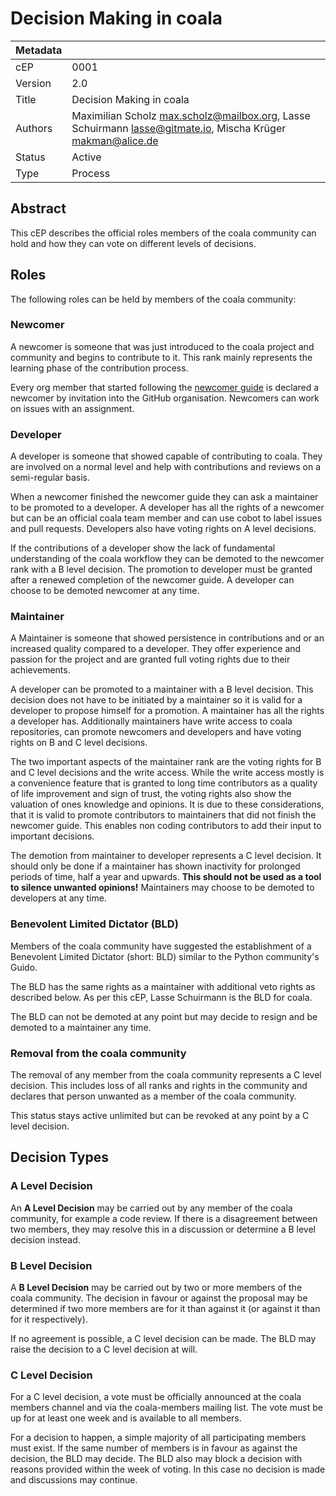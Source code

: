 Decision Making in coala
========================

|Metadata|                                                                    |
|--------|--------------------------------------------------------------------|
|cEP     |0001                                                                |
|Version |2.0                                                                 |
|Title   |Decision Making in coala                                            |
|Authors |Maximilian Scholz <max.scholz@mailbox.org>, Lasse Schuirmann <lasse@gitmate.io>, Mischa Krüger <makman@alice.de>|
|Status  |Active                                                              |
|Type    |Process                                                             |


Abstract
--------

This cEP describes the official roles members of the coala community can hold
and how they can vote on different levels of decisions.


Roles
-----

The following roles can be held by members of the coala community:

### Newcomer

A newcomer is someone that was just introduced to the coala project and
community and begins to contribute to it. This rank mainly represents the
learning phase of the contribution process.

Every org member that started following the [newcomer guide](coala.io/newcomer)
is declared a newcomer by invitation into the GitHub organisation. Newcomers can
work on issues with an assignment.

### Developer

A developer is someone that showed capable of contributing to coala. They are
involved on a normal level and help with contributions and reviews on a
semi-regular basis.

When a newcomer finished the newcomer guide they can ask a maintainer to be
promoted to a developer. A developer has all the rights of a newcomer but can be an
official coala team member and can use cobot to label issues and pull requests.
Developers also have voting rights on A level decisions.

If the contributions of a developer show the lack of fundamental understanding
of the coala workflow they can be demoted to the newcomer rank with a B level
decision. The promotion to developer must be granted after a renewed completion
of the newcomer guide.
A developer can choose to be demoted newcomer at any time.

### Maintainer

A Maintainer is someone that showed persistence in contributions and or an
increased quality compared to a developer. They offer experience and passion for
the project and are granted full voting rights due to their achievements.

A developer can be promoted to a maintainer with a B level decision. This decision
does not have to be initiated by a maintainer so it is valid for a developer to
propose himself for a promotion.
A maintainer has all the rights a developer has. Additionally maintainers have
write access to coala repositories, can promote newcomers and developers and
have voting rights on B and C level decisions.

The two important aspects of the maintainer rank are the voting rights for B and
C level decisions and the write access. While the write access mostly is a
convenience feature that is granted to long time contributors as a quality of
life improvement and sign of trust, the voting rights also show the valuation
of ones knowledge and opinions.
It is due to these considerations, that it is valid to promote contributors to
maintainers that did not finish the newcomer guide. This enables non coding
contributors to add their input to important decisions.

The demotion from maintainer to developer represents a C level decision. It
should only be done if a maintainer has shown inactivity for prolonged periods
of time, half a year and upwards.
__This should not be used as a tool to silence unwanted opinions!__
Maintainers may choose to be demoted to developers at any time.


### Benevolent Limited Dictator (BLD)

Members of the coala community have suggested the establishment of a Benevolent
Limited Dictator (short: BLD) similar to the Python community's Guido.

The BLD has the same rights as a maintainer with additional veto rights as
described below. As per this cEP, Lasse Schuirmann is the BLD for coala.

The BLD can not be demoted at any point but may decide to resign and be demoted
to a maintainer any time.

### Removal from the coala community

The removal of any member from the coala community represents a C level
decision. This includes loss of all ranks and rights in the community and
declares that person unwanted as a member of the coala community.

This status stays active unlimited but can be revoked at any point by a C level
decision.


Decision Types
--------------

### A Level Decision

An **A Level Decision** may be carried out by any member of the coala
community, for example a code review. If there is a disagreement between two
members, they may resolve this in a discussion or determine a B level decision
instead.

### B Level Decision

A **B Level Decision** may be carried out by two or more members of the coala
community. The decision in favour or against the proposal may be determined if
two more members are for it than against it (or against it than for it
respectively).

If no agreement is possible, a C level decision can be made. The BLD may raise
the decision to a C level decision at will.

### C Level Decision

For a C level decision, a vote must be officially announced at the coala
members channel and via the coala-members mailing list. The vote must be up for
at least one week and is available to all members.

For a decision to happen, a simple majority of all participating members must
exist. If the same number of members is in favour as against the decision, the
BLD may decide. The BLD also may block a decision with reasons provided within
the week of voting. In this case no decision is made and discussions may
continue.

